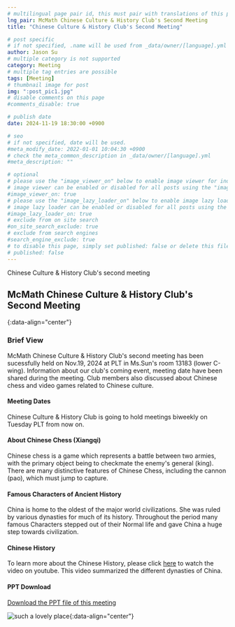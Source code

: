 ```yaml
---
# multilingual page pair id, this must pair with translations of this page. (This name must be unique)
lng_pair: McMath Chinese Culture & History Club's Second Meeting
title: "Chinese Culture & History Club's Second Meeting"

# post specific
# if not specified, .name will be used from _data/owner/[language].yml
author: Jason Su
# multiple category is not supported
category: Meeting
# multiple tag entries are possible
tags: [Meeting]
# thumbnail image for post
img: ":post_pic1.jpg"
# disable comments on this page
#comments_disable: true

# publish date
date: 2024-11-19 18:30:00 +0900

# seo
# if not specified, date will be used.
#meta_modify_date: 2022-01-01 10:04:30 +0900
# check the meta_common_description in _data/owner/[language].yml
#meta_description: ""

# optional
# please use the "image_viewer_on" below to enable image viewer for individual pages or posts (_posts/ or [language]/_posts folders).
# image viewer can be enabled or disabled for all posts using the "image_viewer_posts: true" setting in _data/conf/main.yml.
#image_viewer_on: true
# please use the "image_lazy_loader_on" below to enable image lazy loader for individual pages or posts (_posts/ or [language]/_posts folders).
# image lazy loader can be enabled or disabled for all posts using the "image_lazy_loader_posts: true" setting in _data/conf/main.yml.
#image_lazy_loader_on: true
# exclude from on site search
#on_site_search_exclude: true
# exclude from search engines
#search_engine_exclude: true
# to disable this page, simply set published: false or delete this file
# published: false
---
```

<!-- outline-start -->

Chinese Culture & History Club's second meeting

<!-- outline-end -->

## McMath Chinese Culture & History Club's Second Meeting
{:data-align="center"}

### Brief View
McMath Chinese Culture & History Club's second meeting has been sucessfully held on Nov.19, 2024 at PLT in Ms.Sun's room 13183 (lower C-wing). Information about our club's coming event, meeting date have been shared during the meeting. Club members also discussed about Chinese chess and video games related to Chinese culture.

#### Meeting Dates
Chinese Culture & History Club is going to hold meetings biweekly on Tuesday PLT from now on.

#### About Chinese Chess (Xiangqi)
Chinese chess is a game which represents a battle between two armies, with the primary object being to checkmate the enemy's general (king). 
There are many distinctive features of Chinese Chess, including the cannon (pao), which must jump to capture.

#### Famous Characters of Ancient History
China is home to the oldest of the major world civilizations. She was ruled by various dynasties for much of its history. Throughout the period many famous Characters stepped out of their Normal life and gave China a huge step towards civilization.

#### Chinese History
To learn more about the Chinese History, please click <a href="https://www.youtube.com/watch?v=Fz_uQNQBK0g
">here</a> to watch the video on youtube. This video summarized the different dynasties of China.

#### PPT Download
<p><a href="https://1drv.ms/p/s!Arf9Tjdo5CE5iqA2BfiL7QK1m8J07w?e=eKow5d">Download the PPT file of this meeting</a></p>

![such a lovely place](:post_pic1.jpg){:data-align="center"}
